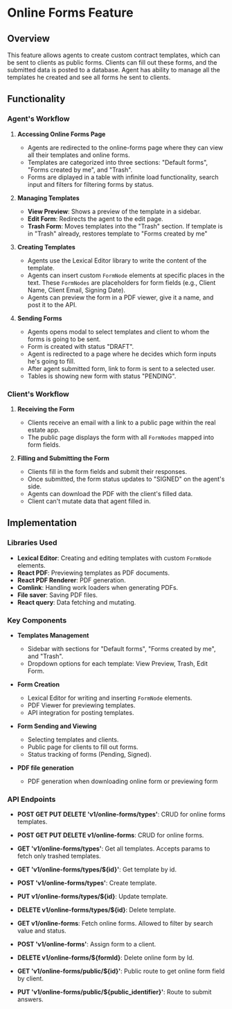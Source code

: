 # Online Forms Feature

## Overview

This feature allows agents to create custom contract templates, which can be sent to clients as public forms. Clients can fill out these forms, and the submitted data is posted to a database. Agent has ability to manage all the templates he created and see all forms he sent to clients.

## Functionality

### Agent's Workflow

1. **Accessing Online Forms Page**

   - Agents are redirected to the online-forms page where they can view all their templates and online forms.
   - Templates are categorized into three sections: "Default forms", "Forms created by me", and "Trash".
   - Forms are diplayed in a table with infinite load functionality, search input and filters for filtering forms by status.

2. **Managing Templates**

   - **View Preview**: Shows a preview of the template in a sidebar.
   - **Edit Form**: Redirects the agent to the edit page.
   - **Trash Form**: Moves templates into the "Trash" section. If template is in "Trash" already, restores template to "Forms created by me"

3. **Creating Templates**

   - Agents use the Lexical Editor library to write the content of the template.
   - Agents can insert custom `FormNode` elements at specific places in the text. These `FormNodes` are placeholders for form fields (e.g., Client Name, Client Email, Signing Date).
   - Agents can preview the form in a PDF viewer, give it a name, and post it to the API.

4. **Sending Forms**
   - Agents opens modal to select templates and client to whom the forms is going to be sent.
   - Form is created with status "DRAFT".
   - Agent is redirected to a page where he decides which form inputs he's going to fill.
   - After agent submitted form, link to form is sent to a selected user.
   - Tables is showing new form with status "PENDING".

### Client's Workflow

1. **Receiving the Form**

   - Clients receive an email with a link to a public page within the real estate app.
   - The public page displays the form with all `FormNodes` mapped into form fields.

2. **Filling and Submitting the Form**
   - Clients fill in the form fields and submit their responses.
   - Once submitted, the form status updates to "SIGNED" on the agent's side.
   - Agents can download the PDF with the client's filled data.
   - Client can't mutate data that agent filled in.

## Implementation

### Libraries Used

- **Lexical Editor**: Creating and editing templates with custom `FormNode` elements.
- **React PDF**: Previewing templates as PDF documents.
- **React PDF Renderer**: PDF generation.
- **Comlink**: Handling work loaders when generating PDFs.
- **File saver**: Saving PDF files.
- **React query**: Data fetching and mutating.

### Key Components

- **Templates Management**

  - Sidebar with sections for "Default forms", "Forms created by me", and "Trash".
  - Dropdown options for each template: View Preview, Trash, Edit Form.

- **Form Creation**

  - Lexical Editor for writing and inserting `FormNode` elements.
  - PDF Viewer for previewing templates.
  - API integration for posting templates.

- **Form Sending and Viewing**

  - Selecting templates and clients.
  - Public page for clients to fill out forms.
  - Status tracking of forms (Pending, Signed).

- **PDF file generation**
  - PDF generation when downloading online form or previewing form

### API Endpoints

- **POST GET PUT DELETE 'v1/online-forms/types'**: CRUD for online forms templates.
- **POST GET PUT DELETE v1/online-forms**: CRUD for online forms.

- **GET 'v1/online-forms/types'**: Get all templates. Accepts params to fetch only trashed templates.
- **GET 'v1/online-forms/types/${id}'**: Get template by id.
- **POST 'v1/online-forms/types'**: Create template.
- **PUT v1/online-forms/types/${id}**: Update template.
- **DELETE v1/online-forms/types/${id}**: Delete template.
- **GET v1/online-forms**: Fetch online forms. Allowed to filter by search value and status.
- **POST 'v1/online-forms'**: Assign form to a client.
- **DELETE v1/online-forms/${formId}**: Delete online form by Id.
- **GET 'v1/online-forms/public/${id}'**: Public route to get online form field by client.
- **PUT 'v1/online-forms/public/${public_identifier}'**: Route to submit answers.
